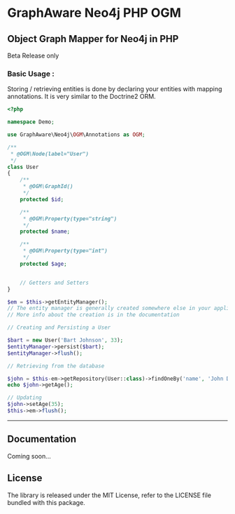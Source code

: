 # GraphAware Neo4j PHP OGM

## Object Graph Mapper for Neo4j in PHP

Beta Release only

### Basic Usage :

Storing / retrieving entities is done by declaring your entities with mapping annotations. It is very similar to the Doctrine2 ORM.

```php
<?php

namespace Demo;

use GraphAware\Neo4j\OGM\Annotations as OGM;

/**
 * @OGM\Node(label="User")
 */
class User
{
    /**
     * @OGM\GraphId()
     */
    protected $id;

    /**
     * @OGM\Property(type="string")
     */
    protected $name;

    /**
     * @OGM\Property(type="int")
     */
    protected $age;


    // Getters and Setters
}
```

```php
$em = $this->getEntityManager();
// The entity manager is generally created somewhere else in your application and available in the dependency injection container.
// More info about the creation is in the documentation

// Creating and Persisting a User

$bart = new User('Bart Johnson', 33);
$entityManager->persist($bart);
$entityManager->flush();

// Retrieving from the database

$john = $this-em->getRepository(User::class)->findOneBy('name', 'John Doe');
echo $john->getAge();

// Updating
$john->setAge(35);
$this->em->flush();
```

---

## Documentation

Coming soon...

## License

The library is released under the MIT License, refer to the LICENSE file bundled with this package.